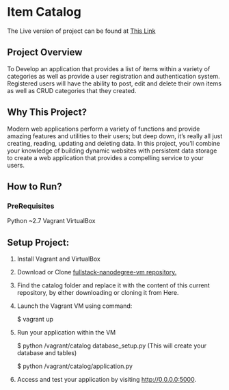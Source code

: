 
# Item Catalog

The Live version of project can be found at <a href="http://zdburrage.pythonanywhere.com">This Link</a>

## Project Overview

To Develop an application that provides a list of items within a variety of categories as well as provide a user registration and authentication system. Registered users will have the ability to post, edit and delete their own items as well as CRUD categories that they created.

## Why This Project?

Modern web applications perform a variety of functions and provide amazing features and utilities to their users; but deep down, it’s really all just creating, reading, updating and deleting data. In this project, you’ll combine your knowledge of building dynamic websites with persistent data storage to create a web application that provides a compelling service to your users.

## How to Run?
### PreRequisites
Python ~2.7
Vagrant
VirtualBox

## Setup Project:
1. Install Vagrant and VirtualBox

2. Download or Clone <a href="https://github.com/udacity/fullstack-nanodegree-vm">fullstack-nanodegree-vm repository.</a>

3. Find the catalog folder and replace it with the content of this current repository, by either downloading or cloning it from Here.

4. Launch the Vagrant VM using command:

   $ vagrant up
  
5. Run your application within the VM

   $ python /vagrant/catalog database_setup.py (This will create your database and tables)
  
   $ python /vagrant/catalog/application.py
  
6. Access and test your application by visiting http://0.0.0.0:5000.
